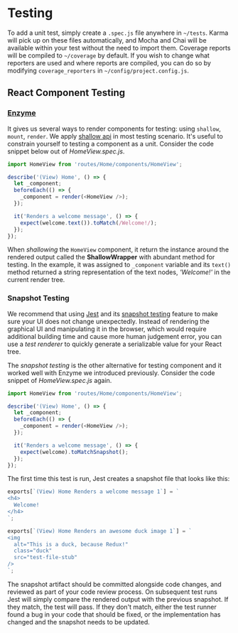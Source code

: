 Testing
=======

To add a unit test, simply create a `.spec.js` file anywhere in `~/tests`. Karma will pick up on these files automatically, and Mocha and Chai will be available within your test without the need to import them. Coverage reports will be compiled to `~/coverage` by default. If you wish to change what reporters are used and where reports are compiled, you can do so by modifying `coverage_reporters` in `~/config/project.config.js`.

## React Component Testing
### [Enzyme](https://github.com/airbnb/enzyme)
It gives us several ways to render components for testing: using `shallow`, `mount`, `render`. We apply [shallow api](https://github.com/airbnb/enzyme/blob/master/docs/api/shallow.md) in most testing scenario. It's useful to constrain yourself to testing a component as a unit. Consider the code snippet below out of *HomeView.spec.js*.

```js
import HomeView from 'routes/Home/components/HomeView';

describe('(View) Home', () => {
  let _component;
  beforeEach(() => {
    _component = render(<HomeView />);
  });

  it('Renders a welcome message', () => {
    expect(welcome.text()).toMatch(/Welcome!/);
  });
});
```

When *shallowing* the `HomeView` component, it return the instance around the rendered output called the **ShallowWrapper** with abundant method for testing. In the example, it was assigned to `_component` variable and its `text()` method returned a string representation of the text nodes, *'Welcome!'* in the current render tree.

### Snapshot Testing
We recommend that using [Jest](https://facebook.github.io/jest/) and its [snapshot testing](https://facebook.github.io/jest/docs/snapshot-testing.html) feature to make sure your UI does not change unexpectedly. Instead of rendering the graphical UI and manipulating it in the browser, which would require additional building time and cause more human judgement error, you can use a *test renderer* to quickly generate a serializable value for your React tree.

The *snapshot testing* is the other alternative for testing component and it worked well with Enzyme we introduced previously. Consider the code snippet of *HomeView.spec.js* again.

```js
import HomeView from 'routes/Home/components/HomeView';

describe('(View) Home', () => {
  let _component;
  beforeEach(() => {
    _component = render(<HomeView />);
  });

  it('Renders a welcome message', () => {
    expect(welcome).toMatchSnapshot();
  });
});
```

The first time this test is run, Jest creates a snapshot file that looks like this:
```js
exports[`(View) Home Renders a welcome message 1`] = `
<h4>
  Welcome!
</h4>
`;

exports[`(View) Home Renders an awesome duck image 1`] = `
<img
  alt="This is a duck, because Redux!"
  class="duck"
  src="test-file-stub"
/>
`;
```

The snapshot artifact should be committed alongside code changes, and reviewed as part of your code review process. On subsequent test runs Jest will simply compare the rendered output with the previous snapshot. If they match, the test will pass. If they don't match, either the test runner found a bug in your code that should be fixed, or the implementation has changed and the snapshot needs to be updated.
